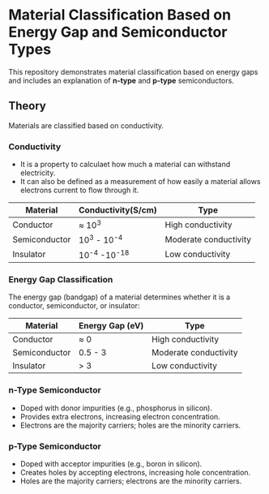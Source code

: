 # Material Classification Based on Energy Gap and Semiconductor Types

This repository demonstrates material classification based on energy gaps and includes an explanation of **n-type** and **p-type** semiconductors.

## Theory

Materials are classified based on conductivity.

### Conductivity 
- It is a property to calculaet how much a material can withstand electricity.
- It can also be defined as a measurement of how easily a material allows electrons current to flow through it.
  
| **Material**      | **Conductivity(S/cm)**             | **Type**              |
|-------------------|------------------------------------|-----------------------|
| Conductor         | ≈ 10<sup>3</sup>                   | High conductivity     |
| Semiconductor     | 10<sup>3</sup> - 10<sup>-4</sup>   | Moderate conductivity |
| Insulator         | 10<sup>-4</sup> -10<sup>-18</sup>  | Low conductivity      |

### Energy Gap Classification
The energy gap (bandgap) of a material determines whether it is a conductor, semiconductor, or insulator:

| **Material**      | **Energy Gap (eV)** | **Type**              |
|-------------------|---------------------|-----------------------|
| Conductor         | ≈ 0                 | High conductivity     |
| Semiconductor     | 0.5 - 3             | Moderate conductivity |
| Insulator         | > 3                 | Low conductivity      |

### n-Type Semiconductor
- Doped with donor impurities (e.g., phosphorus in silicon).
- Provides extra electrons, increasing electron concentration.
- Electrons are the majority carriers; holes are the minority carriers.

### p-Type Semiconductor
- Doped with acceptor impurities (e.g., boron in silicon).
- Creates holes by accepting electrons, increasing hole concentration.
- Holes are the majority carriers; electrons are the minority carriers.

###  



